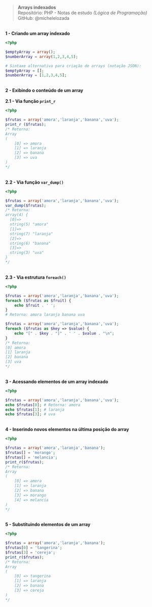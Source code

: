 > **Arrays indexados**     
> Repositório: PHP - Notas de estudo *(Lógica de Programação)*      
> GitHub: @michelelozada
&nbsp;
     
&nbsp;      
**1 - Criando um array indexado**  
```php
<?php

$emptyArray = array();
$numberArray = array(1,2,3,4,5);

# Sintaxe alternativa para criação de arrays (notação JSON):
$emptyArray = [];
$numberArray = [1,2,3,4,5];
```
&nbsp;
&nbsp;     
**2 - Exibindo o conteúdo de um array**  
&nbsp;  
**2.1 - Via função `print_r`**  
```php
<?php

$frutas = array('amora','laranja','banana','uva');
print_r ($frutas);	
/* Retorna:
Array
(
    [0] => amora
    [1] => laranja
    [2] => banana
    [3] => uva
)
*/
```
&nbsp;  
**2.2 - Via função `var_dump()`**
```php
<?php

$frutas = array('amora','laranja','banana','uva');
var_dump($frutas);
/* Retorna:
array(4) {
  [0]=>
  string(5) "amora"
  [1]=>
  string(7) "laranja"
  [2]=>
  string(6) "banana"
  [3]=>
  string(3) "uva"
}
*/
```
&nbsp;  
**2.3 - Via estrutura `foreach()`**  
```php
<?php

$frutas = array('amora','laranja','banana','uva');
foreach ($frutas as $fruit) {
    echo $fruit . ' ';
}
# Retorna: amora laranja banana uva 

$frutas = array('amora','laranja','banana','uva');
foreach ($frutas as $key => $value) {
    echo "[" . $key . "]" . ' ' . $value . "\n";
}
/* Retorna: 
[0] amora
[1] laranja
[2] banana
[3] uva
*/
```
&nbsp;
&nbsp;   
**3 - Acessando elementos de um array indexado**  
```php
<?php

$frutas = array('amora','laranja','banana','uva');
echo $frutas[0]; # Retorna: amora
echo $frutas[1]; # laranja
echo $frutas[3]; # uva
```
&nbsp;
&nbsp;  
**4 - Inserindo novos elementos na última posição do array**  
```php
<?php

$frutas = array('amora','laranja','banana');
$frutas[] = 'morango';
$frutas[] = 'melancia';
print_r($frutas);
/* Retorna:
Array
(
    [0] => amora
    [1] => laranja
    [2] => banana
    [3] => morango
    [4] => melancia
)
*/
```
&nbsp;
&nbsp;   
**5 - Substituindo elementos de um array**  
```php
<?php

$frutas = array('amora','laranja','banana');
$frutas[0] = 'tangerina';
$frutas[3] = 'cereja';
print_r($frutas);
/* Retorna:
Array
(
    [0] => tangerina
    [1] => laranja
    [2] => banana
    [3] => cereja
)
*/
```